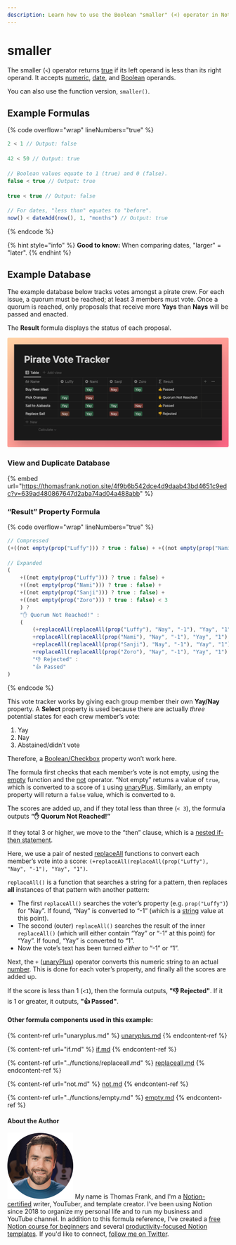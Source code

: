 ```yaml
---
description: Learn how to use the Boolean "smaller" (<) operator in Notion formulas.
---
```


# smaller

The smaller (`<`) operator returns [true](../constants/true.md) if its left operand is less than its right operand. It accepts [numeric](../../formula-basics/data-types/number.md), [date](../../formula-basics/data-types/date-data-type.md), and [Boolean](../../formula-basics/data-types/boolean-checkbox.md) operands.

You can also use the function version, `smaller()`.

## Example Formulas

{% code overflow="wrap" lineNumbers="true" %}
```jsx
2 < 1 // Output: false

42 < 50 // Output: true

// Boolean values equate to 1 (true) and 0 (false).
false < true // Output: true

true < true // Output: false

// For dates, "less than" equates to "before".
now() < dateAdd(now(), 1, "months") // Output: true
```
{% endcode %}

{% hint style="info" %}
**Good to know:** When comparing dates, "larger" = "later".
{% endhint %}

## Example Database

The example database below tracks votes amongst a pirate crew. For each issue, a quorum must be reached; at least 3 members must vote. Once a quorum is reached, only proposals that receive more **Yays** than **Nays** will be passed and enacted.

The **Result** formula displays the status of each proposal.

![](<../../.gitbook/assets/Vote Tracker - Smaller Operator Example - Notion Formulas.png>)

### View and Duplicate Database

{% embed url="https://thomasfrank.notion.site/4f9b6b542dce4d9daab43bd4651c9edc?v=639ad480867647d2aba74ad04a488abb" %}

### “Result” Property Formula

{% code overflow="wrap" lineNumbers="true" %}
```jsx
// Compressed
(+((not empty(prop("Luffy"))) ? true : false) + +((not empty(prop("Nami"))) ? true : false) + +((not empty(prop("Sanji"))) ? true : false) + +((not empty(prop("Zoro"))) ? true : false) < 3) ? "✋ Quorum Not Reached!" : ((+replaceAll(replaceAll(prop("Luffy"), "Nay", "-1"), "Yay", "1") + +replaceAll(replaceAll(prop("Nami"), "Nay", "-1"), "Yay", "1") + +replaceAll(replaceAll(prop("Sanji"), "Nay", "-1"), "Yay", "1") + +replaceAll(replaceAll(prop("Zoro"), "Nay", "-1"), "Yay", "1") < 1) ? "👎 Rejected" : "👍 Passed")

// Expanded
(
    +((not empty(prop("Luffy"))) ? true : false) + 
    +((not empty(prop("Nami"))) ? true : false) + 
    +((not empty(prop("Sanji"))) ? true : false) + 
    +((not empty(prop("Zoro"))) ? true : false) < 3
    ) ? 
    "✋ Quorum Not Reached!" : 
    (
        (+replaceAll(replaceAll(prop("Luffy"), "Nay", "-1"), "Yay", "1") + 
        +replaceAll(replaceAll(prop("Nami"), "Nay", "-1"), "Yay", "1") + 
        +replaceAll(replaceAll(prop("Sanji"), "Nay", "-1"), "Yay", "1") + 
        +replaceAll(replaceAll(prop("Zoro"), "Nay", "-1"), "Yay", "1") < 1) ? 
        "👎 Rejected" : 
        "👍 Passed"
)
```
{% endcode %}

This vote tracker works by giving each group member their own **Yay/Nay** property. A **Select** property is used because there are actually _three_ potential states for each crew member’s vote:

1. Yay
2. Nay
3. Abstained/didn’t vote

Therefore, a [Boolean/Checkbox](../../formula-basics/data-types/boolean-checkbox.md) property won’t work here.

The formula first checks that each member’s vote is not empty, using the [empty](../functions/empty.md) function and the [not](not.md) operator. “Not empty” returns a value of `true`, which is converted to a score of `1` using [unaryPlus](unaryplus.md). Similarly, an empty property will return a `false` value, which is converted to `0`.

The scores are added up, and if they total less than three (`< 3`), the formula outputs **“✋ Quorum Not Reached!”**

If they total 3 or higher, we move to the “then” clause, which is a [nested if-then statement](if.md#nested-if-then-statements).

Here, we use a pair of nested [replaceAll](../functions/replaceall.md) functions to convert each member’s vote into a score: `(+replaceAll(replaceAll(prop("Luffy"), "Nay", "-1"), "Yay", "1")`.

`replaceAll()` is a function that searches a string for a pattern, then replaces **all** instances of that pattern with another pattern:

* The first `replaceAll()` searches the voter’s property (e.g. `prop("Luffy")`) for “Nay”. If found, “Nay” is converted to “-1” (which is a [string](../../formula-basics/data-types/string.md) value at this point).
* The second (outer) `replaceAll()` searches the result of the inner `replaceAll()` (which will either contain “Yay” or “-1” at this point) for “Yay”. If found, “Yay” is converted to “1”.
* Now the vote’s text has been turned _either_ to “-1” or “1”.

Next, the `+` ([unaryPlus](unaryplus.md)) operator converts this numeric string to an actual [number](../../formula-basics/data-types/number.md). This is done for each voter’s property, and finally all the scores are added up.

If the score is less than 1 (`<1`), then the formula outputs, **"👎 Rejected"**. If it is 1 or greater, it outputs, **"👍 Passed"**.

#### Other formula components used in this example:

{% content-ref url="unaryplus.md" %}
[unaryplus.md](unaryplus.md)
{% endcontent-ref %}

{% content-ref url="if.md" %}
[if.md](if.md)
{% endcontent-ref %}

{% content-ref url="../functions/replaceall.md" %}
[replaceall.md](../functions/replaceall.md)
{% endcontent-ref %}

{% content-ref url="not.md" %}
[not.md](not.md)
{% endcontent-ref %}

{% content-ref url="../functions/empty.md" %}
[empty.md](../functions/empty.md)
{% endcontent-ref %}

#### About the Author

<img src="../../.gitbook/assets/Notion Fundamentals with Thomas Frank - Avatar 2021 compressed (1).png" alt="" data-size="line"> My name is Thomas Frank, and I'm a [Notion-certified](https://www.credly.com/badges/95fae13a-17bf-4b4a-a3d2-d58c8a3e6a2a/public\_url) writer, YouTuber, and template creator. I've been using Notion since 2018 to organize my personal life and to run my business and YouTube channel. In addition to this formula reference, I've created a [free Notion course for beginners](https://thomasjfrank.com/fundamentals/) and several [productivity-focused Notion templates](https://thomasjfrank.com/templates/). If you'd like to connect, [follow me on Twitter](https://twitter.com/TomFrankly).
